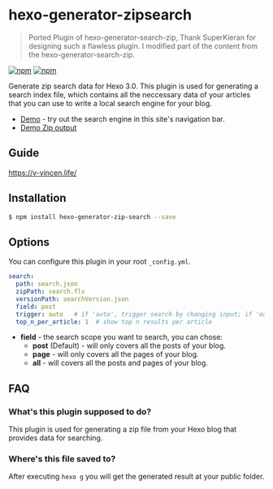 # hexo-generator-zipsearch

> Ported Plugin of hexo-generator-search-zip, Thank SuperKieran for designing such a flawless plugin.
> I modified part of the content from the hexo-generator-search-zip.

[![npm](https://img.shields.io/npm/v/hexo-generator-zip-search.svg)](https://www.npmjs.com/package/hexo-generator-zip-search)
[![npm](https://img.shields.io/npm/dm/hexo-generator-zip-search.svg)](https://www.npmjs.com/package/hexo-generator-zip-search)

Generate zip search data for Hexo 3.0. This plugin is used for generating a search index file, which contains all the neccessary data of your articles that you can use to write a local search engine for your blog.

- [Demo](https://v-vincen.life/) - try out the search engine in this site's navigation bar.
- [Demo Zip output](https://github.com/V-Vincen/hexo-generator-zip-search/blob/master/output/search.flv)

## Guide
https://v-vincen.life/

## Installation
``` bash
$ npm install hexo-generator-zip-search --save
```

## Options
You can configure this plugin in your root `_config.yml`.
``` yaml
search:
  path: search.json
  zipPath: search.flv
  versionPath: searchVersion.json
  field: post
  trigger: auto   # if 'auto', trigger search by changing input; if 'manual', trigger search by pressing enter key or search button
  top_n_per_article: 1  # show top n results per article
```

- **field** - the search scope you want to search, you can chose:
  * **post** (Default) - will only covers all the posts of your blog.
  * **page** - will only covers all the pages of your blog.
  * **all** - will covers all the posts and pages of your blog.

## FAQ

### What's this plugin supposed to do? 
This plugin is used for generating a zip file from your Hexo blog that provides data for searching.

### Where's this file saved to?
After executing `hexo g` you will get the generated result at your public folder.

